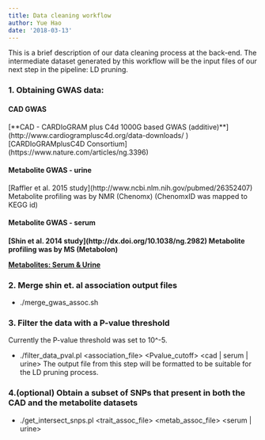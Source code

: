 ```yaml
---
title: Data cleaning workflow
author: Yue Hao
date: '2018-03-13'
---
```


This is a brief description of our data cleaning process at the back-end.
The intermediate dataset generated by this workflow will be the input files of our next step in the pipeline: LD pruning.

### 1. Obtaining GWAS data:
<h4>CAD GWAS</h4>
[**CAD - CARDIoGRAM plus C4d 1000G based GWAS (additive)**](http://www.cardiogramplusc4d.org/data-downloads/ )
[CARDIoGRAMplusC4D Consortium](https://www.nature.com/articles/ng.3396)

<h4>Metabolite GWAS - urine</h4>
[Raffler et al. 2015 study](http://www.ncbi.nlm.nih.gov/pubmed/26352407)
Metabolite profiling was by NMR (Chenomx)
(ChenomxID was mapped to KEGG id)
<h4>Metabolite GWAS - serum<h4>
[Shin et al. 2014 study](http://dx.doi.org/10.1038/ng.2982)
Metabolite profiling was by MS (Metabolon)

[**Metabolites: Serum & Urine**](http://metabolomics.helmholtz-muenchen.de/gwas/index.php?task=download )

### 2. Merge shin et. al association output files
- ./merge_gwas_assoc.sh

### 3. Filter the data with a P-value threshold
Currently the P-value threshold was set to 10^-5.
- ./filter_data_pval.pl <association_file> <Pvalue_cutoff> <cad | serum | urine>
The output file from this step will be formatted to be suitable for the LD pruning process.

### 4.(optional) Obtain a subset of SNPs that present in both the CAD and the metabolite datasets
- ./get_intersect_snps.pl <trait_assoc_file> <metab_assoc_file> <serum | urine>

